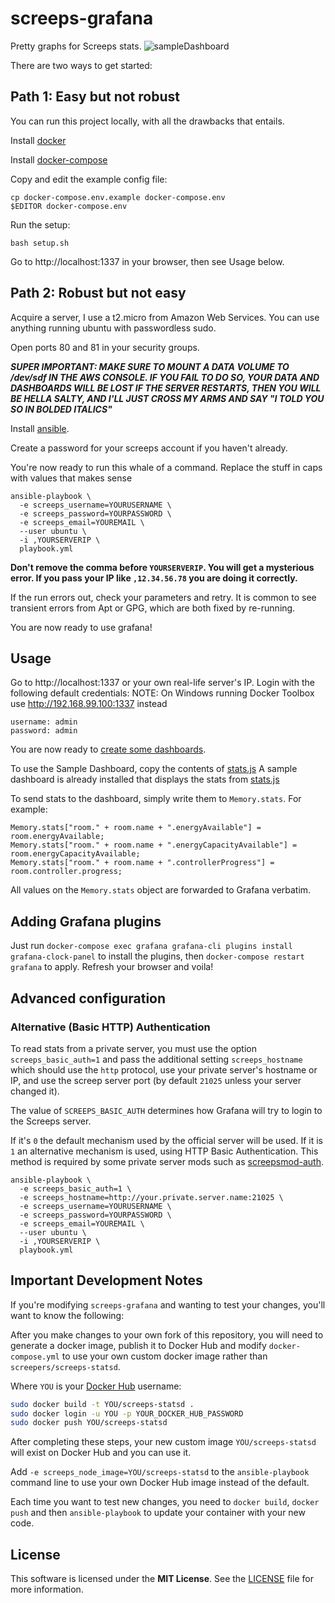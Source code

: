 # screeps-grafana

Pretty graphs for Screeps stats. 
![sampleDashboard](sampleDashboard.png)

There are two ways to get started:

## Path 1: Easy but not robust
You can run this project locally, with all the drawbacks that entails.

Install [docker](https://docs.docker.com/engine/installation/)

Install [docker-compose](https://docs.docker.com/compose/install/)

Copy and edit the example config file:

```
cp docker-compose.env.example docker-compose.env
$EDITOR docker-compose.env
```

Run the setup:

```
bash setup.sh
```

Go to http://localhost:1337 in your browser, then see Usage below.

## Path 2: Robust but not easy

Acquire a server, I use a t2.micro from Amazon Web Services. You can use anything running ubuntu with passwordless sudo.

Open ports 80 and 81 in your security groups.

***SUPER IMPORTANT: MAKE SURE TO MOUNT A DATA VOLUME TO /dev/sdf IN THE AWS CONSOLE. IF YOU FAIL TO DO SO, YOUR DATA AND DASHBOARDS WILL BE LOST IF THE SERVER RESTARTS, THEN YOU WILL BE HELLA SALTY, AND I'LL JUST CROSS MY ARMS AND SAY "I TOLD YOU SO IN BOLDED ITALICS"***

Install [ansible](http://docs.ansible.com/ansible/intro_installation.html).

Create a password for your screeps account if you haven't already.

You're now ready to run this whale of a command. Replace the stuff in caps with values that makes sense

```
ansible-playbook \
  -e screeps_username=YOURUSERNAME \
  -e screeps_password=YOURPASSWORD \
  -e screeps_email=YOUREMAIL \
  --user ubuntu \
  -i ,YOURSERVERIP \
  playbook.yml
```

**Don't remove the comma before `YOURSERVERIP`. You will get a mysterious error. If you pass your IP like `,12.34.56.78` you are doing it correctly.**

If the run errors out, check your parameters and retry. It is common to see transient errors from Apt or GPG, which are both fixed by re-running.

You are now ready to use grafana!

## Usage

Go to http://localhost:1337 or your own real-life server's IP. Login with the following default credentials:
NOTE: On Windows running Docker Toolbox use http://192.168.99.100:1337 instead

```
username: admin
password: admin
```
You are now ready to [create some dashboards](https://www.youtube.com/watch?v=OUvJamHeMpw).

To use the Sample Dashboard, copy the contents of [stats.js](stats.js)
A sample dashboard is already installed that displays the stats from [stats.js](stats.js)


To send stats to the dashboard, simply write them to `Memory.stats`. For example:

```
Memory.stats["room." + room.name + ".energyAvailable"] = room.energyAvailable;
Memory.stats["room." + room.name + ".energyCapacityAvailable"] = room.energyCapacityAvailable;
Memory.stats["room." + room.name + ".controllerProgress"] = room.controller.progress;
```
All values on the `Memory.stats` object are forwarded to Grafana verbatim.

## Adding Grafana plugins
Just run 
`docker-compose exec grafana grafana-cli plugins install grafana-clock-panel`
to install the plugins, then 
`docker-compose restart grafana`
to apply. Refresh your browser and voila!

## Advanced configuration

### Alternative (Basic HTTP) Authentication

To read stats from a private server, you must use the option `screeps_basic_auth=1`
and pass the additional setting `screeps_hostname` which should use the `http` protocol,
use your private server's hostname or IP, and use the screep server port (by default
`21025` unless your server changed it).

The value of `SCREEPS_BASIC_AUTH` determines how Grafana will try to login to the Screeps server.  

If it's `0` the default mechanism used by the official server will be used. If it is `1` an alternative
mechanism is used, using HTTP Basic Authentication. This method is required by some private server mods
such as [screepsmod-auth](https://github.com/ScreepsMods/screepsmod-auth).

```
ansible-playbook \
  -e screeps_basic_auth=1 \
  -e screeps_hostname=http://your.private.server.name:21025 \
  -e screeps_username=YOURUSERNAME \
  -e screeps_password=YOURPASSWORD \
  -e screeps_email=YOUREMAIL \
  --user ubuntu \
  -i ,YOURSERVERIP \
  playbook.yml
```


## Important Development Notes

If you're modifying `screeps-grafana` and wanting to test your changes, you'll want
to know the following:

After you make changes to your own fork of this repository, you will need to generate
a docker image, publish it to Docker Hub and modify `docker-compose.yml` to use your own
custom docker image rather than `screepers/screeps-statsd`.

Where `YOU` is your [Docker Hub](https://hub.docker.com) username:

```bash
sudo docker build -t YOU/screeps-statsd .
sudo docker login -u YOU -p YOUR_DOCKER_HUB_PASSWORD
sudo docker push YOU/screeps-statsd
```

After completing these steps, your new custom image `YOU/screeps-statsd` will exist
on Docker Hub and you can use it.

Add `-e screeps_node_image=YOU/screeps-statsd` to the `ansible-playbook` command line
to use your own Docker Hub image instead of the default.

Each time you want to test new changes, you need to `docker build`, `docker push`
and then `ansible-playbook` to update your container with your new code.


## License

This software is licensed under the **MIT License**. See the [LICENSE](LICENSE) file for more information.
